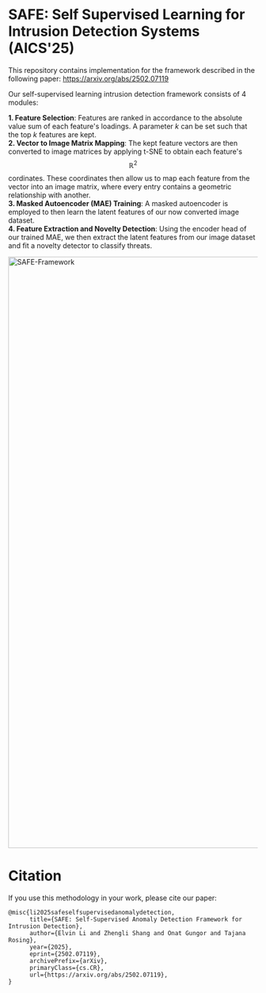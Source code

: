 # SAFE: Self Supervised Learning for Intrusion Detection Systems (AICS'25)
This repository contains implementation for the framework described in the following paper: https://arxiv.org/abs/2502.07119  

Our self-supervised learning intrusion detection framework consists of 4 modules:  

**1. Feature Selection**: Features are ranked in accordance to the absolute value sum of each feature's loadings. A parameter *k* can be set such that the top *k* features are kept.  
**2. Vector to Image Matrix Mapping**: The kept feature vectors are then converted to image matrices by applying t-SNE to obtain each feature's $$\mathbb{R}^2$$ cordinates. These coordinates then allow us to map each feature from the vector into an image matrix, where every entry contains a geometric relationship with another.  
**3. Masked Autoencoder (MAE) Training**: A masked autoencoder is employed to then learn the latent features of our now converted image dataset.  
**4. Feature Extraction and Novelty Detection**: Using the encoder head of our trained MAE, we then extract the latent features from our image dataset and fit a novelty detector to classify threats.  

<img width="1194" alt="SAFE-Framework" src="https://github.com/user-attachments/assets/d2a98202-b2be-45fd-b434-042035341b68" />  

# Citation  
If you use this methodology in your work, please cite our paper:  
```  
@misc{li2025safeselfsupervisedanomalydetection,
      title={SAFE: Self-Supervised Anomaly Detection Framework for Intrusion Detection}, 
      author={Elvin Li and Zhengli Shang and Onat Gungor and Tajana Rosing},
      year={2025},
      eprint={2502.07119},
      archivePrefix={arXiv},
      primaryClass={cs.CR},
      url={https://arxiv.org/abs/2502.07119}, 
}
```  
